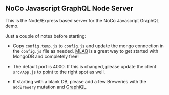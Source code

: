 ## NoCo Javascript GraphQL Node Server

This is the Node/Express based server for the NoCo Javascript GraphQL demo.

Just a couple of notes before starting:

* Copy `config.temp.js` to `config.js` and update the mongo connection in the `config.js` file as needed. [MLAB](https://mlab.com/) is a great way to get started with MongoDB and completely free!

* The default port is 4000. If this is changed, please update the client `src/App.js` to point to the right spot as well.

* If starting with a blank DB, please add a few Breweries with the `addBrewery` mutation and [GraphiQL](http://localhost:4000/graphql).
